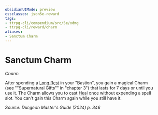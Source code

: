 ```yaml
---
obsidianUIMode: preview
cssclasses: json5e-reward
tags:
- ttrpg-cli/compendium/src/5e/xdmg
- ttrpg-cli/reward/charm
aliases:
- Sanctum Charm
---
```

# Sanctum Charm
*Charm*  

After spending a [Long Rest](/3-Mechanics/CLI/variant-rules/long-rest-xphb.md) in your "Bastion", you gain a magical Charm (see ""Supernatural Gifts"" in "chapter 3") that lasts for 7 days or until you use it. The Charm allows you to cast [Heal](/3-Mechanics/CLI/spells/heal-xphb.md) once without expending a spell slot. You can't gain this Charm again while you still have it.

*Source: Dungeon Master's Guide (2024) p. 346*